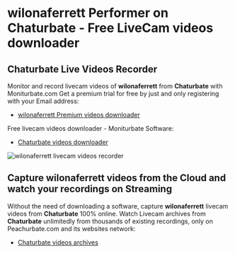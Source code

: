 # wilonaferrett Performer on Chaturbate - Free LiveCam videos downloader

## Chaturbate Live Videos Recorder

Monitor and record livecam videos of **wilonaferrett** from **Chaturbate** with Moniturbate.com
Get a premium trial for free by just and only registering with your Email address:
* [wilonaferrett Premium videos downloader](https://moniturbate.com/request-demo-licence-key.html)

Free livecam videos downloader - Moniturbate Software:
* [Chaturbate videos downloader](https://moniturbate.com/moniturbate-download-software.html)

![wilonaferrett livecam videos recorder](https://peachurnet.com/templates/moniturbate-software.png)


## Capture wilonaferrett videos from the Cloud and watch your recordings on Streaming

Without the need of downloading a software, capture **wilonaferrett** livecam videos from **Chaturbate** 100% online.
Watch Livecam archives from **Chaturbate** unlimitedly from thousands of existing recordings, only on Peachurbate.com and its websites network:
* [Chaturbate videos archives](https://peachurnet.com/)